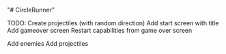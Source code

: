 "# CircleRunner" 

TODO:
Create projectiles (with random direction)
Add start screen with title
Add gameover screen
Restart capabilities from game over screen

Add enemies
Add projectiles
